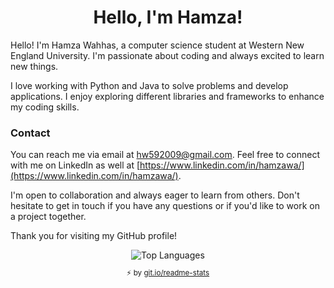 <h1 align="center">Hello, I'm Hamza!</h1>

Hello! I'm Hamza Wahhas, a computer science student at Western New England University. I'm passionate about coding and always excited to learn new things.

I love working with Python and Java to solve problems and develop applications. I enjoy exploring different libraries and frameworks to enhance my coding skills.


### Contact

You can reach me via email at hw592009@gmail.com. Feel free to connect with me on LinkedIn as well at [https://www.linkedin.com/in/hamzawa/](https://www.linkedin.com/in/hamzawa/).

I'm open to collaboration and always eager to learn from others. Don't hesitate to get in touch if you have any questions or if you'd like to work on a project together.

Thank you for visiting my GitHub profile!

<div align="center">
  <div>
    <img align="center" src="https://github-readme-stats-git-masterrstaa-rickstaa.vercel.app/api/top-langs/?username=Hamoozi&layout=compact&theme=radical&cache_seconds=300&hide_border=true&count_private=false" alt="Top Languages"/>
    </br>
    <sub><p align="center">⚡️ by <a target="_blank" href="https://git.io/readme-stats">git.io/readme-stats</a></p></sub>
  </div>
</div>



